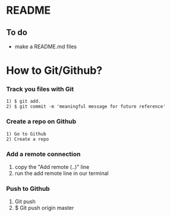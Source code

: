 # README
## To do
- make a README.md files


# How to Git/Github?
### Track you files with Git
    1) $ git add.
    2) $ git commit -m 'meaningful message for future reference'

### Create a repo on Github
    1) Go to Github
    2) Create a repo

### Add a remote connection
  1) copy the "Add remote (..)" line
  2) run the add remote line in our terminal

### Push to Github
  1) Git push <Destination> <Branch>
  2) $ Git push origin master
